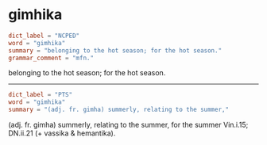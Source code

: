 # gimhika

``` toml
dict_label = "NCPED"
word = "gimhika"
summary = "belonging to the hot season; for the hot season."
grammar_comment = "mfn."
```

belonging to the hot season; for the hot season.

--------------------

``` toml
dict_label = "PTS"
word = "gimhika"
summary = "(adj. fr. gimha) summerly, relating to the summer,"
```

(adj. fr. gimha) summerly, relating to the summer, for the summer Vin.i.15; DN.ii.21 (\+ vassika & hemantika).


